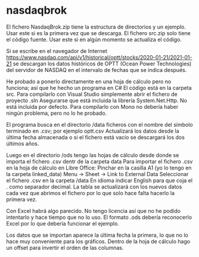 # nasdaqbrok
El fichero NasdaqBrok.zip tiene la estructura de directorios y un ejemplo. Usar este si es la primera vez que se descarga.
El fichero src.zip solo tiene el código fuente. Usar este si en algún momento se actualiza el código.

Si se escribe en el navegador de Internet 
https://www.nasdaq.com/api/v1/historical/optt/stocks/2020-01-21/2021-01-21
se descargan los datos históricos de OPTT (Ocean Power Technologies) del servidor de NASDAQ en el intervalo de fechas que se indica después.

He probado a ponerlo directamente en una hoja de cálculo pero no funciona; así que he hecho un programa en C#
El código está en la carpeta src. Para compilarlo con Visual Studio simplemente abrir el fichero de proyecto .sln
Asegurarse que está incluida la librería System.Net.Http. No está incluida por defecto.
Para compilarlo con Mono no debería haber ningún problema, pero no lo he probado.

El programa busca en el directorio /data ficheros con el nombre del símbolo terminado en .csv; por ejemplo optt.csv
Actualizará los datos desde la última fecha almacenada o si el fichero está vacío se descargará los dos últimos años.

Luego en el directorio /ods tengo las hojas de cálculo desde donde se importa el fichero .csv dentr de la carpeta data
Para importar el fichero .csv en la hoja de cálculo en Libre Office:
	Pinchar en la casilla A1 (yo lo tengo en la carpeta linked_data)
	Menu -> Sheet -> Link to External Data
	Seleccionar el fichero .csv en la carpeta /data 
	En idioma indicar English para que coja el . como separador decimal.
	La tabla se actualizará con los nuevos datos cada vez que abrimos el fichero por lo que solo hace falta hacerlo la primera vez.
	
Con Excel habrá algo parecido. No tengo licencia así que no he podido intentarlo y hace tiempo que no lo uso.
El formato .ods debería reconocerlo Excel por lo que debería funcionar el ejemplo.

Los datos que se importan aparece la última fecha la primera, lo que no lo hace muy conveniente para los gráficos.
Dentro de la hoja de cálculo hago un offset para invertir el orden de las columnas.
